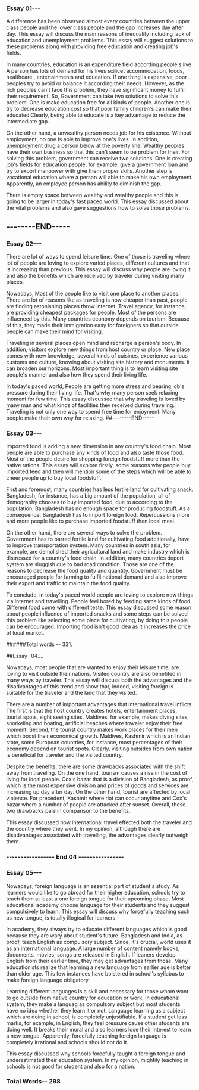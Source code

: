 <h3>Essay 01---</h3>

A difference has been observed almost every countries between the upper class people and the lower class people and the gap increases day after day. This essay will discuss the main reasons of inequality including lack of education and unemployment problems. This essay will suggest solutions to these problems along with providing free education and creating job's fields.

In many countries, education is an expenditure field according people's live. A person has lots of demand for his lives scilicet accommodation, foods, healthcare , entertainments and education. If one thing is expensive, poor peoples try to avoid or balance it according their needs. However, as the rich peoples can't face this problem, they have significant money to fulfil their requirement. So, Government can take two solutions to solve this problem. One is make education free for all kinds of people. Another one is try to decrease education cost so that poor family children's can make their educated.Clearly, being able to educate is a key advantage to reduce the intermediate gap.

On the other hand, a unwealthy person needs job for his existence. Without employment, no one is able to improve one's lives. In addition, unemployment drug a person below at the poverty line. Wealthy peoples have their own business so that this can't seem to be problem for their. For solving this problem, government can receive two solutions. One is creating job's fields for education people, for example, give a government loan and try to export manpower with give them proper skills. Another step is vocational education where a person will able to make his own employment. Apparently, an employee person has ability to diminish the gap.

There is empty space between wealthy and wealthy people and this is going to be larger in today's fast paced world. This essay discussed about the vital problems and also gave suggestions how to solve those problems.
                 <h2>--------END-----</h2>
<h3>Essay 02---</h3>

There are lot of ways to spend leisure time. One of those is traveling where lot of people are loving to explore varied places, different cultures and that is increasing than previous. This essay will discuss why people are loving it and also the benefits which are received by traveler during visiting many places.

Nowadays, Most of the people like to visit one place to another places. There are lot of reasons like as traveling is now cheaper than past, people are finding astonishing places throw internet. Travel agency, for instance, are providing cheapest packages for people. Most of the persons are influenced by this. Many countries economy depends on tourism. Because of this, they made their immigration easy for foreigners so that outside people can make their mind for visiting.

Traveling in several places open mind and recharge a person's body. In addition, visitors explore new things from host country or place. New place comes with new knowledge, several kinds of cuisines, experience various customs and culture, knowing about visiting site history and monuments. It can broaden our horizons. Most important thing is to learn visiting site people's manner and also how they spend their living life. 

In today's paced world, People are getting more stress and bearing job's pressure during their living life. That's why many person seek relaxing moment for few time. This essay discussed that why traveling is loved by many man and what kinds of facilities they received during traveling. Traveling is not only one way to spend free time for enjoyment. Many people make their own way for relaxing.
##--------END-----

<h3>Essay 03---</h3>

Imported food is adding a new dimension in any country's food chain. Most people are able to purchase any kinds of food and also taste those food. Most of the people desire for shopping foreign foodstuff more than the native rations. This essay will explore firstly, some reasons why people buy imported feed and then will mention some of the steps which will be able to cheer people up to buy local foodstuff.

First and foremost, many countries has less fertile land for cultivating snack. Bangladesh, for instance, has a big amount of the population, all of demography chooses to buy imported food, due to according to the population, Bangladesh has no enough space for producing foodstuff. As a consequence, Bangladesh has to import foreign food. Repercussions more and more people like to purchase imported foodstuff then local meal.

On the other hand, there are several ways to solve the problem. Government has to barred fertile land for cultivating food additionally, have to improve transportation system. Many countries in south asia, for example, are demolished their agricultural land and make industry which is distressed for a country's food chain. In addition, many countries deport system are sluggish due to bad road condition. Those are one of the reasons to decrease the food quality and quantity. Government must be encouraged people for farming to fulfil national demand and also improve their export and traffic to maintain the food quality. 

To conclude, in today's paced world people are loving to explore new things via internet and travelling. People feel bored by feeding same kinds of food. Different food come with different teste. This essay discussed some reason about people influence of imported snacks and some steps can be solved this problem like selecting some place for cultivating, by doing this people can be encouraged. Importing food isn't good idea as it increases the price of local market.

######Total words -- 331.

##Essay -04....

Nowadays, most people that are wanted to enjoy their leisure time, are loving to visit outside their nations. Visited country are also benefited in many ways by traveler. This essay will discuss both the advantages and the disadvantages of this trend and show that, indeed, visiting foreign is suitable for the traveler and the land that they visited.

There are a number of important advantages that international travel inflicts. The first is that the host country creates hotels, entertainment places, tourist spots, sight seeing sites. Maldives, for example, makes diving sites, snorkeling and boating, artificial beaches where traveler enjoy their free moment. Second, the tourist country makes work places for their men which boost their economical growth. Maldives, Kashmir which is an Indian state, some European countries, for instance, most percentages of their economy depend on tourist spots. Clearly, visiting outsides from own nation is beneficial for traveler and the visited country.

Despite the benefits, there are some drawbacks associated with the shift away from traveling. On the one hand, tourism causes a rise in the cost of living for local people. Cox's bazar that is a division of Bangladesh, as  proof, which is the most expensive division and prices of goods and services are increasing up day after day. On the other hand, tourist are affected by local violence. For precedent, Kashmir where riot can occur anytime and Cox's bazar where a number of people are attacked after sunset. Overall, these two drawbacks pale in comparison to the benefits.

This essay discussed how international travel effected both the traveler and the country where they went. In my opinion, although there are disadvantages associated with travelling, the advantages clearly outweigh them.

<h3>----------------- End 04 ----------------</h3>

<h3>Essay 05---</h3>

Nowadays, foreign language is an essential part of student's study. As learners would like to go abroad for their higher education, schools try to teach them at least a one foreign tongue for their upcoming phase. Most educational academy choose language for their students and they suggest compulsively to learn. This essay will discuss why forcefully teaching such as new tongue, is totally illogical for learners.

In academy, they always try to educate different languages which is good because they are wary about student's future. Bangladesh and India, as proof, teach English as compulsory subject. Since, it's crucial, world uses it as an international language. A large number of content namely books, documents, movies, songs are released in English. If leaners develop English from their earlier time, they may get advantages from those. Many educationists realize that learning a new language from earlier age is better than older age. This few instances have bolstered in school's syllabus to make foreign language obligatory.

Learning different languages is a skill and necessary for those whom want to go outside from native country for education or work. In educational system, they make a languag as compulsory subject but most students have no idea whether they learn it or not. Language learning as a subject which are doing in school, is completely unjustifiable. If a student get less marks, for example, in English, they feel pressure cause other students are doing well. It breaks their moral and also learners lose their interest to learn a new tongue. Apparently, forcefully teaching foreign language is completely irrational and schools should not do it.

This essay discussed why schools forcefully taught a foreign tongue and underestimated their education system. In my opinion, mightily teaching in schools is not good for student and also for a nation.

<h3>Total Words-- 298</h3>
